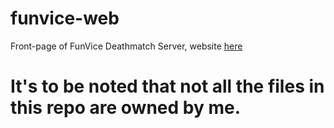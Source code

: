 # funvice-web
Front-page of FunVice Deathmatch Server, website [here](https://funvice.vcmp.net)

# It's to be noted that not all the files in this repo are owned by me.
